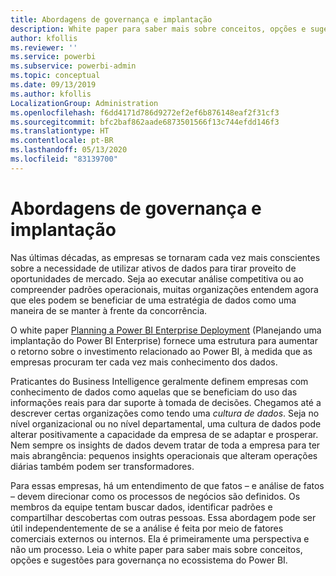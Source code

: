 ```yaml
---
title: Abordagens de governança e implantação
description: White paper para saber mais sobre conceitos, opções e sugestões para governança no ecossistema do Power BI.
author: kfollis
ms.reviewer: ''
ms.service: powerbi
ms.subservice: powerbi-admin
ms.topic: conceptual
ms.date: 09/13/2019
ms.author: kfollis
LocalizationGroup: Administration
ms.openlocfilehash: f6dd4171d786d9272ef2ef6b876148eaf2f31cf3
ms.sourcegitcommit: bfc2baf862aade6873501566f13c744efdd146f3
ms.translationtype: HT
ms.contentlocale: pt-BR
ms.lasthandoff: 05/13/2020
ms.locfileid: "83139700"
---
```

# <a name="governance-and-deployment-approaches"></a>Abordagens de governança e implantação

Nas últimas décadas, as empresas se tornaram cada vez mais conscientes sobre a necessidade de utilizar ativos de dados para tirar proveito de oportunidades de mercado. Seja ao executar análise competitiva ou ao compreender padrões operacionais, muitas organizações entendem agora que eles podem se beneficiar de uma estratégia de dados como uma maneira de se manter à frente da concorrência.  

O white paper [Planning a Power BI Enterprise Deployment](https://go.microsoft.com/fwlink/?linkid=2057861) (Planejando uma implantação do Power BI Enterprise) fornece uma estrutura para aumentar o retorno sobre o investimento relacionado ao Power BI, à medida que as empresas procuram ter cada vez mais conhecimento dos dados.

Praticantes do Business Intelligence geralmente definem empresas com conhecimento de dados como aquelas que se beneficiam do uso das informações reais para dar suporte à tomada de decisões.  Chegamos até a descrever certas organizações como tendo uma *cultura de dados*. Seja no nível organizacional ou no nível departamental, uma cultura de dados pode alterar positivamente a capacidade da empresa de se adaptar e prosperar.  Nem sempre os insights de dados devem tratar de toda a empresa para ter mais abrangência: pequenos insights operacionais que alteram operações diárias também podem ser transformadores.

Para essas empresas, há um entendimento de que fatos – e análise de fatos – devem direcionar como os processos de negócios são definidos. Os membros da equipe tentam buscar dados, identificar padrões e compartilhar descobertas com outras pessoas. Essa abordagem pode ser útil independentemente de se a análise é feita por meio de fatores comerciais externos ou internos. Ela é primeiramente uma perspectiva e não um processo. Leia o white paper para saber mais sobre conceitos, opções e sugestões para governança no ecossistema do Power BI.